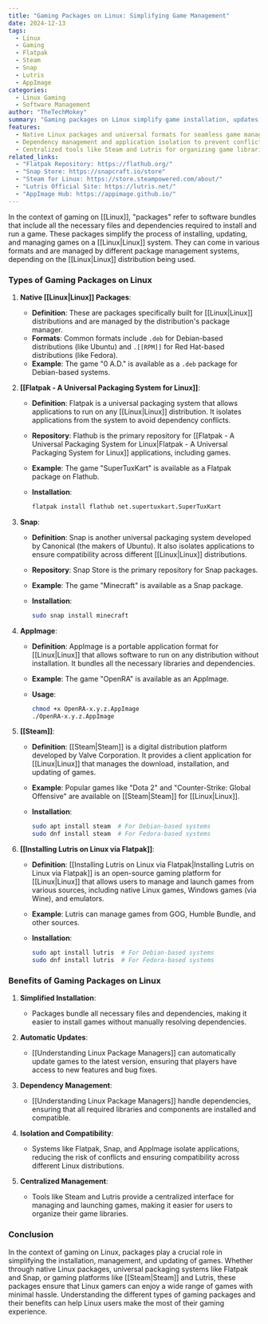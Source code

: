 ```yaml
---
title: "Gaming Packages on Linux: Simplifying Game Management"
date: 2024-12-13
tags:
  - Linux
  - Gaming
  - Flatpak
  - Steam
  - Snap
  - Lutris
  - AppImage
categories:
  - Linux Gaming
  - Software Management
author: "TheTechMokey"
summary: "Gaming packages on Linux simplify game installation, updates, and management, offering compatibility across distributions with tools like Flatpak, Snap, and Steam."
features:
  - Native Linux packages and universal formats for seamless game management.
  - Dependency management and application isolation to prevent conflicts.
  - Centralized tools like Steam and Lutris for organizing game libraries.
related_links:
  - "Flatpak Repository: https://flathub.org/"
  - "Snap Store: https://snapcraft.io/store"
  - "Steam for Linux: https://store.steampowered.com/about/"
  - "Lutris Official Site: https://lutris.net/"
  - "AppImage Hub: https://appimage.github.io/"
---
```


In the context of gaming on [[Linux]], "packages" refer to software bundles that include all the necessary files and dependencies required to install and run a game. These packages simplify the process of installing, updating, and managing games on a [[Linux|Linux]] system. They can come in various formats and are managed by different package management systems, depending on the [[Linux|Linux]] distribution being used.

### Types of Gaming Packages on Linux

1. **Native [[Linux|Linux]] Packages**:
    
    - **Definition**: These are packages specifically built for [[Linux|Linux]] distributions and are managed by the distribution's package manager.
    - **Formats**: Common formats include `.deb` for Debian-based distributions (like Ubuntu) and `.[[RPM]]` for Red Hat-based distributions (like Fedora).
    - **Example**: The game "0 A.D." is available as a `.deb` package for Debian-based systems.
2. **[[Flatpak - A Universal Packaging System for Linux]]**:
    
    - **Definition**: Flatpak is a universal packaging system that allows applications to run on any [[Linux|Linux]] distribution. It isolates applications from the system to avoid dependency conflicts.
    - **Repository**: Flathub is the primary repository for [[Flatpak - A Universal Packaging System for Linux|Flatpak - A Universal Packaging System for Linux]] applications, including games.
    - **Example**: The game "SuperTuxKart" is available as a Flatpak package on Flathub.
    - **Installation**:
        
        ```bash
        flatpak install flathub net.supertuxkart.SuperTuxKart
        ```
        
3. **Snap**:
    
    - **Definition**: Snap is another universal packaging system developed by Canonical (the makers of Ubuntu). It also isolates applications to ensure compatibility across different [[Linux|Linux]] distributions.
    - **Repository**: Snap Store is the primary repository for Snap packages.
    - **Example**: The game "Minecraft" is available as a Snap package.
    - **Installation**:
        
        ```bash
        sudo snap install minecraft
        ```
        
4. **AppImage**:
    
    - **Definition**: AppImage is a portable application format for [[Linux|Linux]] that allows software to run on any distribution without installation. It bundles all the necessary libraries and dependencies.
    - **Example**: The game "OpenRA" is available as an AppImage.
    - **Usage**:
        
        ```bash
        chmod +x OpenRA-x.y.z.AppImage
        ./OpenRA-x.y.z.AppImage
        ```
        
5. **[[Steam]]**:
    
    - **Definition**: [[Steam|Steam]] is a digital distribution platform developed by Valve Corporation. It provides a client application for [[Linux|Linux]] that manages the download, installation, and updating of games.
    - **Example**: Popular games like "Dota 2" and "Counter-Strike: Global Offensive" are available on [[Steam|Steam]] for [[Linux|Linux]].
    - **Installation**:
        
        ```bash
        sudo apt install steam  # For Debian-based systems
        sudo dnf install steam  # For Fedora-based systems
        ```
        
6. **[[Installing Lutris on Linux via Flatpak]]**:
    
    - **Definition**: [[Installing Lutris on Linux via Flatpak|Installing Lutris on Linux via Flatpak]] is an open-source gaming platform for [[Linux|Linux]] that allows users to manage and launch games from various sources, including native Linux games, Windows games (via Wine), and emulators.
    - **Example**: Lutris can manage games from GOG, Humble Bundle, and other sources.
    - **Installation**:
        
        ```bash
        sudo apt install lutris  # For Debian-based systems
        sudo dnf install lutris  # For Fedora-based systems
        ```
        

### Benefits of Gaming Packages on Linux

1. **Simplified Installation**:
    
    - Packages bundle all necessary files and dependencies, making it easier to install games without manually resolving dependencies.
2. **Automatic Updates**:
    
    - [[Understanding Linux Package Managers]] can automatically update games to the latest version, ensuring that players have access to new features and bug fixes.
3. **Dependency Management**:
    
    - [[Understanding Linux Package Managers]] handle dependencies, ensuring that all required libraries and components are installed and compatible.
4. **Isolation and Compatibility**:
    
    - Systems like Flatpak, Snap, and AppImage isolate applications, reducing the risk of conflicts and ensuring compatibility across different Linux distributions.
5. **Centralized Management**:
    
    - Tools like Steam and Lutris provide a centralized interface for managing and launching games, making it easier for users to organize their game libraries.

### Conclusion

In the context of gaming on Linux, packages play a crucial role in simplifying the installation, management, and updating of games. Whether through native Linux packages, universal packaging systems like Flatpak and Snap, or gaming platforms like [[Steam|Steam]] and Lutris, these packages ensure that Linux gamers can enjoy a wide range of games with minimal hassle. Understanding the different types of gaming packages and their benefits can help Linux users make the most of their gaming experience.